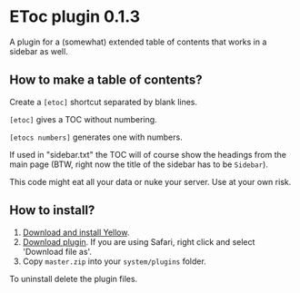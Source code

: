 EToc plugin 0.1.3
=================

A plugin for a (somewhat) extended table of contents that works in a sidebar as well.

How to make a table of contents?
--------------------------------

Create a `[etoc]` shortcut separated by blank lines.

`[etoc]` gives a TOC without numbering.

`[etocs numbers]` generates one with numbers.

If used in "sidebar.txt" the TOC will of course show the headings from the main page (BTW, right now the title of the sidebar has to be `Sidebar`).

This code might eat all your data or nuke your server. Use at your own risk.

How to install?
---------------
1. [Download and install Yellow](https://github.com/datenstrom/yellow/).
2. [Download plugin](https://github.com/richi/yellow-plugin-etoc/archive/master.zip). If you are using Safari, right click and select 'Download file as'.
3. Copy `master.zip` into your `system/plugins` folder.

To uninstall delete the plugin files.
